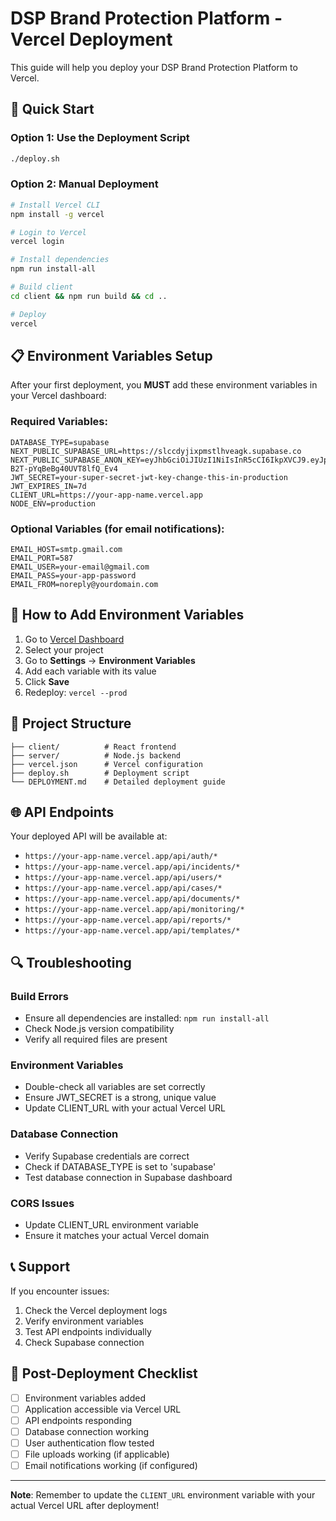 # DSP Brand Protection Platform - Vercel Deployment

This guide will help you deploy your DSP Brand Protection Platform to Vercel.

## 🚀 Quick Start

### Option 1: Use the Deployment Script
```bash
./deploy.sh
```

### Option 2: Manual Deployment
```bash
# Install Vercel CLI
npm install -g vercel

# Login to Vercel
vercel login

# Install dependencies
npm run install-all

# Build client
cd client && npm run build && cd ..

# Deploy
vercel
```

## 📋 Environment Variables Setup

After your first deployment, you **MUST** add these environment variables in your Vercel dashboard:

### Required Variables:
```
DATABASE_TYPE=supabase
NEXT_PUBLIC_SUPABASE_URL=https://slccdyjixpmstlhveagk.supabase.co
NEXT_PUBLIC_SUPABASE_ANON_KEY=eyJhbGciOiJIUzI1NiIsInR5cCI6IkpXVCJ9.eyJpc3MiOiJzdXBhYmFzZSIsInJlZiI6InNsY2NkeWppeHBtc3RsaHZlYWdrIiwicm9sZSI6ImFub24iLCJpYXQiOjE3NTk3ODc0MjEsImV4cCI6MjA3NTM2MzQyMX0.6H9CVWzYybK3mJNHeo-B2T-pYqBeBg40UVT8lfQ_Ev4
JWT_SECRET=your-super-secret-jwt-key-change-this-in-production
JWT_EXPIRES_IN=7d
CLIENT_URL=https://your-app-name.vercel.app
NODE_ENV=production
```

### Optional Variables (for email notifications):
```
EMAIL_HOST=smtp.gmail.com
EMAIL_PORT=587
EMAIL_USER=your-email@gmail.com
EMAIL_PASS=your-app-password
EMAIL_FROM=noreply@yourdomain.com
```

## 🔧 How to Add Environment Variables

1. Go to [Vercel Dashboard](https://vercel.com/dashboard)
2. Select your project
3. Go to **Settings** → **Environment Variables**
4. Add each variable with its value
5. Click **Save**
6. Redeploy: `vercel --prod`

## 📁 Project Structure

```
├── client/          # React frontend
├── server/          # Node.js backend
├── vercel.json      # Vercel configuration
├── deploy.sh        # Deployment script
└── DEPLOYMENT.md    # Detailed deployment guide
```

## 🌐 API Endpoints

Your deployed API will be available at:
- `https://your-app-name.vercel.app/api/auth/*`
- `https://your-app-name.vercel.app/api/incidents/*`
- `https://your-app-name.vercel.app/api/users/*`
- `https://your-app-name.vercel.app/api/cases/*`
- `https://your-app-name.vercel.app/api/documents/*`
- `https://your-app-name.vercel.app/api/monitoring/*`
- `https://your-app-name.vercel.app/api/reports/*`
- `https://your-app-name.vercel.app/api/templates/*`

## 🔍 Troubleshooting

### Build Errors
- Ensure all dependencies are installed: `npm run install-all`
- Check Node.js version compatibility
- Verify all required files are present

### Environment Variables
- Double-check all variables are set correctly
- Ensure JWT_SECRET is a strong, unique value
- Update CLIENT_URL with your actual Vercel URL

### Database Connection
- Verify Supabase credentials are correct
- Check if DATABASE_TYPE is set to 'supabase'
- Test database connection in Supabase dashboard

### CORS Issues
- Update CLIENT_URL environment variable
- Ensure it matches your actual Vercel domain

## 📞 Support

If you encounter issues:
1. Check the Vercel deployment logs
2. Verify environment variables
3. Test API endpoints individually
4. Check Supabase connection

## 🎯 Post-Deployment Checklist

- [ ] Environment variables added
- [ ] Application accessible via Vercel URL
- [ ] API endpoints responding
- [ ] Database connection working
- [ ] User authentication flow tested
- [ ] File uploads working (if applicable)
- [ ] Email notifications working (if configured)

---

**Note**: Remember to update the `CLIENT_URL` environment variable with your actual Vercel URL after deployment!
